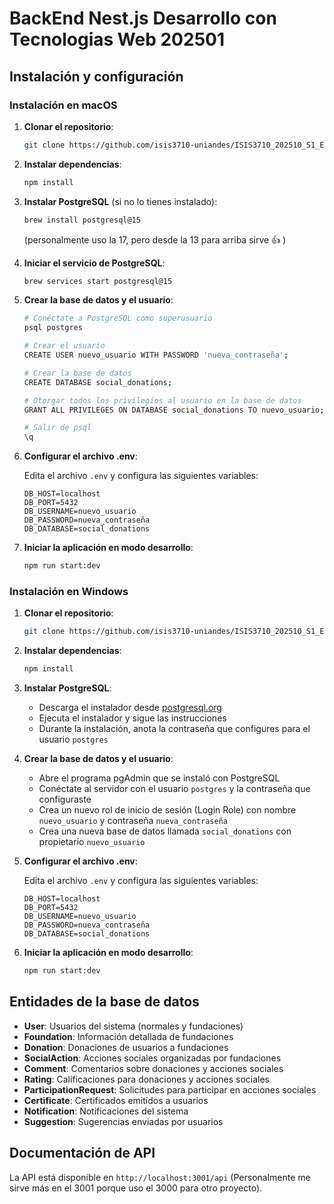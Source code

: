 # BackEnd Nest.js Desarrollo con Tecnologias Web 202501

## Instalación y configuración

### Instalación en macOS

1. **Clonar el repositorio**:

   ```bash
   git clone https://github.com/isis3710-uniandes/ISIS3710_202510_S1_E2_Back
   ```

2. **Instalar dependencias**:

   ```bash
   npm install
   ```

3. **Instalar PostgreSQL** (si no lo tienes instalado):

   ```bash
   brew install postgresql@15
   ```

   (personalmente uso la 17, pero desde la 13 para arriba sirve 👍 )

4. **Iniciar el servicio de PostgreSQL**:

   ```bash
   brew services start postgresql@15
   ```

5. **Crear la base de datos y el usuario**:

   ```bash
   # Conéctate a PostgreSQL como superusuario
   psql postgres

   # Crear el usuario
   CREATE USER nuevo_usuario WITH PASSWORD 'nueva_contraseña';

   # Crear la base de datos
   CREATE DATABASE social_donations;

   # Otorgar todos los privilegios al usuario en la base de datos
   GRANT ALL PRIVILEGES ON DATABASE social_donations TO nuevo_usuario;

   # Salir de psql
   \q
   ```

6. **Configurar el archivo .env**:

   Edita el archivo `.env` y configura las siguientes variables:

   ```
   DB_HOST=localhost
   DB_PORT=5432
   DB_USERNAME=nuevo_usuario
   DB_PASSWORD=nueva_contraseña
   DB_DATABASE=social_donations
   ```

7. **Iniciar la aplicación en modo desarrollo**:
   ```bash
   npm run start:dev
   ```

### Instalación en Windows

1. **Clonar el repositorio**:

   ```bash
   git clone https://github.com/isis3710-uniandes/ISIS3710_202510_S1_E2_Back
   ```

2. **Instalar dependencias**:

   ```bash
   npm install
   ```

3. **Instalar PostgreSQL**:

   - Descarga el instalador desde [postgresql.org](https://www.postgresql.org/download/windows/)
   - Ejecuta el instalador y sigue las instrucciones
   - Durante la instalación, anota la contraseña que configures para el usuario `postgres`

4. **Crear la base de datos y el usuario**:

   - Abre el programa pgAdmin que se instaló con PostgreSQL
   - Conéctate al servidor con el usuario `postgres` y la contraseña que configuraste
   - Crea un nuevo rol de inicio de sesión (Login Role) con nombre `nuevo_usuario` y contraseña `nueva_contraseña`
   - Crea una nueva base de datos llamada `social_donations` con propietario `nuevo_usuario`

5. **Configurar el archivo .env**:

   Edita el archivo `.env` y configura las siguientes variables:

   ```
   DB_HOST=localhost
   DB_PORT=5432
   DB_USERNAME=nuevo_usuario
   DB_PASSWORD=nueva_contraseña
   DB_DATABASE=social_donations
   ```

6. **Iniciar la aplicación en modo desarrollo**:
   ```bash
   npm run start:dev
   ```

## Entidades de la base de datos

- **User**: Usuarios del sistema (normales y fundaciones)
- **Foundation**: Información detallada de fundaciones
- **Donation**: Donaciones de usuarios a fundaciones
- **SocialAction**: Acciones sociales organizadas por fundaciones
- **Comment**: Comentarios sobre donaciones y acciones sociales
- **Rating**: Calificaciones para donaciones y acciones sociales
- **ParticipationRequest**: Solicitudes para participar en acciones sociales
- **Certificate**: Certificados emitidos a usuarios
- **Notification**: Notificaciones del sistema
- **Suggestion**: Sugerencias enviadas por usuarios

## Documentación de API

La API está disponible en `http://localhost:3001/api` (Personalmente me sirve más en el 3001 porque uso el 3000 para otro proyecto).
